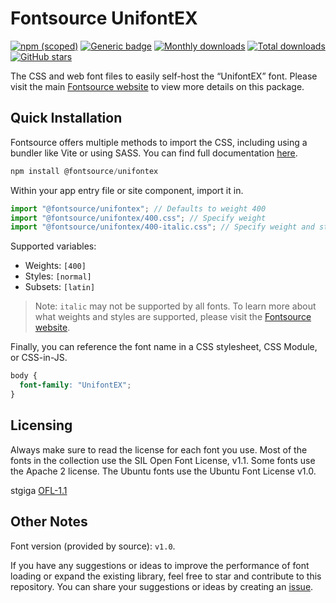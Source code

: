 # Fontsource UnifontEX

[![npm (scoped)](https://img.shields.io/npm/v/@fontsource/unifontex?color=brightgreen)](https://www.npmjs.com/package/@fontsource/unifontex) [![Generic badge](https://img.shields.io/badge/fontsource-passing-brightgreen)](https://github.com/fontsource/fontsource) [![Monthly downloads](https://badgen.net/npm/dm/@fontsource/unifontex)](https://github.com/fontsource/fontsource) [![Total downloads](https://badgen.net/npm/dt/@fontsource/unifontex)](https://github.com/fontsource/fontsource) [![GitHub stars](https://img.shields.io/github/stars/fontsource/fontsource.svg?style=social&label=Star)](https://github.com/fontsource/fontsource/stargazers)

The CSS and web font files to easily self-host the “UnifontEX” font. Please visit the main [Fontsource website](https://fontsource.org/fonts/unifontex) to view more details on this package.

## Quick Installation

Fontsource offers multiple methods to import the CSS, including using a bundler like Vite or using SASS. You can find full documentation [here](https://fontsource.org/docs/getting-started/introduction).

```javascript
npm install @fontsource/unifontex
```

Within your app entry file or site component, import it in.

```javascript
import "@fontsource/unifontex"; // Defaults to weight 400
import "@fontsource/unifontex/400.css"; // Specify weight
import "@fontsource/unifontex/400-italic.css"; // Specify weight and style
```

Supported variables:
- Weights: `[400]`
- Styles: `[normal]`
- Subsets: `[latin]`

> Note: `italic` may not be supported by all fonts. To learn more about what weights and styles are supported, please visit the [Fontsource website](https://fontsource.org/fonts/unifontex).

Finally, you can reference the font name in a CSS stylesheet, CSS Module, or CSS-in-JS.

```css
body {
  font-family: "UnifontEX";
}
```

## Licensing
Always make sure to read the license for each font you use. Most of the fonts in the collection use the SIL Open Font License, v1.1. Some fonts use the Apache 2 license. The Ubuntu fonts use the Ubuntu Font License v1.0.

stgiga
[OFL-1.1](http://scripts.sil.org/cms/scripts/page.php?site_id=nrsi&id=OFL)

## Other Notes
Font version (provided by source): `v1.0`.

If you have any suggestions or ideas to improve the performance of font loading or expand the existing library, feel free to star and contribute to this repository. You can share your suggestions or ideas by creating an [issue](https://github.com/fontsource/fontsource/issues).